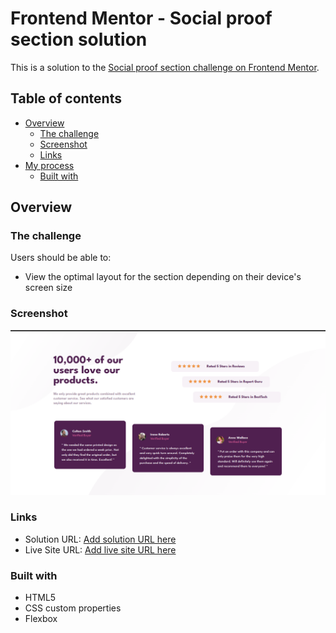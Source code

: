 # Frontend Mentor - Social proof section solution

This is a solution to the [Social proof section challenge on Frontend Mentor](https://www.frontendmentor.io/challenges/social-proof-section-6e0qTv_bA). 

## Table of contents

- [Overview](#overview)
  - [The challenge](#the-challenge)
  - [Screenshot](#screenshot)
  - [Links](#links)
- [My process](#my-process)
  - [Built with](#built-with)
  
## Overview

### The challenge

Users should be able to:

- View the optimal layout for the section depending on their device's screen size

### Screenshot

![](./images/Screenshot%20from%202024-02-13%2016-20-32.png)

### Links

- Solution URL: [Add solution URL here](https://github.com/edersonmarques/Social-Proof-Section)
- Live Site URL: [Add live site URL here](https://your-live-site-url.com)

### Built with

- HTML5
- CSS custom properties
- Flexbox
